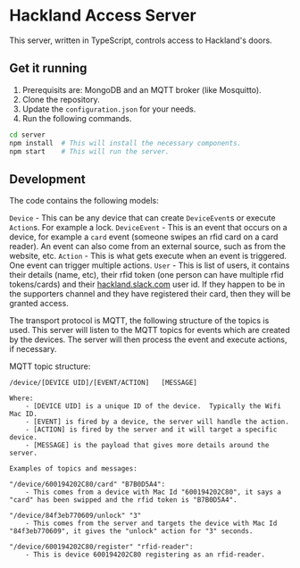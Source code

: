 # Hackland Access Server

This server, written in TypeScript, controls access to Hackland's doors.

## Get it running

1. Prerequisits are: MongoDB and an MQTT broker (like Mosquitto).
1. Clone the repository.
1. Update the `configuration.json` for your needs.
1. Run the following commands.

```sh
cd server
npm install  # This will install the necessary components.
npm start    # This will run the server.
```

## Development

The code contains the following models:

`Device` - This can be any device that can create `DeviceEvent`s or execute `Action`s. For example a lock.
`DeviceEvent` - This is an event that occurs on a device, for example a `card` event (someone swipes an rfid card on a card reader). An event can also come from an external source, such as from the website, etc.
`Action` - This is what gets execute when an event is triggered. One event can trigger multiple actions.
`User` - This is list of users, it contains their details (name, etc), their rfid token (one person can have multiple rfid tokens/cards) and their [hackland.slack.com](https://hackland.slack.com) user id. If they happen to be in the supporters channel and they
have registered their card, then they will be granted access.

The transport protocol is MQTT, the following structure of the topics is used. This server will listen to the MQTT topics for events
which are created by the devices. The server will then process the event and execute actions, if necessary.

MQTT topic structure:

```text
/device/[DEVICE UID]/[EVENT/ACTION]   [MESSAGE]

Where:
    - [DEVICE UID] is a unique ID of the device.  Typically the Wifi Mac ID.
    - [EVENT] is fired by a device, the server will handle the action.
    - [ACTION] is fired by the server and it will target a specific device.
    - [MESSAGE] is the payload that gives more details around the server.

Examples of topics and messages:

"/device/600194202C80/card" "B7B0D5A4":
    - This comes from a device with Mac Id "600194202C80", it says a "card" has been swipped and the rfid token is "B7B0D5A4".

"/device/84f3eb770609/unlock" "3"
    - This comes from the server and targets the device with Mac Id "84f3eb770609", it gives the "unlock" action for "3" seconds.

"/device/600194202C80/register" "rfid-reader":
    - This is device 600194202C80 registering as an rfid-reader.
```
